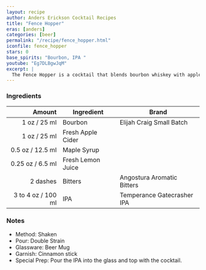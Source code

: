 ```yaml
---
layout: recipe
author: Anders Erickson Cocktail Recipes
title: "Fence Hopper"
eras: [anders]
categories: [beer]
permalink: "/recipe/fence_hopper.html"
iconfile: fence_hopper
stars: 0
base_spirits: "Bourbon, IPA "
youtube: "Eg7DLBgwJqM"
excerpt: |
  The Fence Hopper is a cocktail that blends bourbon whiskey with apple cider, maple syrup, lemon juice, Angostura bitters, and IPA beer.
---
```


### Ingredients

|    Amount | Ingredient        | Brand                      |
| --------: | ----------------- | -------------------------- |
|      1 oz / 25 ml | Bourbon           | Elijah Craig Small Batch   |
|      1 oz / 25 ml | Fresh Apple Cider |
|    0.5 oz / 12.5 ml | Maple Syrup       |
|   0.25 oz / 6.5 ml | Fresh Lemon Juice |
|  2 dashes | Bitters           | Angostura Aromatic Bitters |
| 3 to 4 oz / 100 ml | IPA               | Temperance Gatecrasher IPA |

### Notes

- Method: Shaken
- Pour: Double Strain
- Glassware: Beer Mug
- Garnish: Cinnamon stick
- Special Prep: Pour the IPA into the glass and top with the cocktail.
